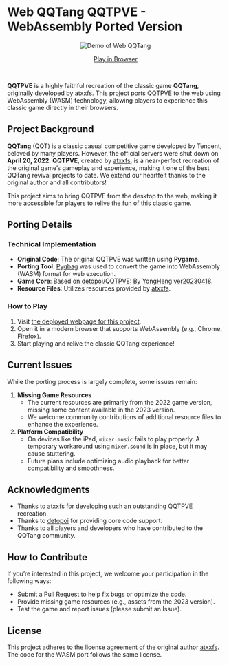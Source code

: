 # Web QQTang QQTPVE - WebAssembly Ported Version

<div align="center">
<img src="demo/demo.gif" alt="Demo of Web QQTang">

[Play in Browser](http://ikwbb.github.io/qqtpve)
</div><br>

**QQTPVE** is a highly faithful recreation of the classic game **QQTang**, originally developed by [atxxfs](https://github.com/atxxfs/QQTPVE). This project ports QQTPVE to the web using WebAssembly (WASM) technology, allowing players to experience this classic game directly in their browsers.

## Project Background

**QQTang** (QQT) is a classic casual competitive game developed by Tencent, beloved by many players. However, the official servers were shut down on **April 20, 2022**. **QQTPVE**, created by [atxxfs](https://github.com/atxxfs), is a near-perfect recreation of the original game’s gameplay and experience, making it one of the best QQTang revival projects to date. We extend our heartfelt thanks to the original author and all contributors!

This project aims to bring QQTPVE from the desktop to the web, making it more accessible for players to relive the fun of this classic game.

## Porting Details

### Technical Implementation
- **Original Code**: The original QQTPVE was written using **Pygame**.
- **Porting Tool**: [Pygbag](https://github.com/pmp-p/pygbag) was used to convert the game into WebAssembly (WASM) format for web execution.
- **Game Core**: Based on [detopoi/QQTPVE: By YongHeng ver20230418](https://github.com/detopoi/QQTPVE).
- **Resource Files**: Utilizes resources provided by [atxxfs](https://github.com/atxxfs).

### How to Play
1. Visit [the deployed webpage for this project](http://ikwbb.github.io/qqtpve).
2. Open it in a modern browser that supports WebAssembly (e.g., Chrome, Firefox).
3. Start playing and relive the classic QQTang experience!

## Current Issues

While the porting process is largely complete, some issues remain:
1. **Missing Game Resources**  
   - The current resources are primarily from the 2022 game version, missing some content available in the 2023 version.
   - We welcome community contributions of additional resource files to enhance the experience.
2. **Platform Compatibility**  
   - On devices like the iPad, `mixer.music` fails to play properly. A temporary workaround using `mixer.sound` is in place, but it may cause stuttering.
   - Future plans include optimizing audio playback for better compatibility and smoothness.

## Acknowledgments

- Thanks to [atxxfs](https://github.com/atxxfs) for developing such an outstanding QQTPVE recreation.
- Thanks to [detopoi](https://github.com/detopoi) for providing core code support.
- Thanks to all players and developers who have contributed to the QQTang community.

## How to Contribute

If you’re interested in this project, we welcome your participation in the following ways:
- Submit a Pull Request to help fix bugs or optimize the code.
- Provide missing game resources (e.g., assets from the 2023 version).
- Test the game and report issues (please submit an Issue).

## License

This project adheres to the license agreement of the original author [atxxfs](https://github.com/atxxfs/QQTPVE). The code for the WASM port follows the same license.
